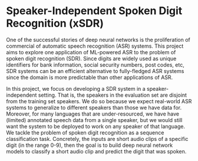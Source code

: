 # Speaker-Independent Spoken Digit Recognition (xSDR)

One of the successful stories of deep neural networks is the proliferation of commercial of automatic speech recognition (ASR) systems. This project aims to explore one application of ML-powered ASR to the problem of spoken digit recognition (SDR). Since digits are widely used as unique identifiers for bank information, social security numbers, post codes, etc, SDR systems can be an efficient alternative to fully-fledged ASR systems since the domain is more predictable than other applications of ASR.

In this project, we focus on developing a SDR system in a speaker-independent setting. That is, the speakers in the evaluation set are disjoint from the training set speakers. We do so because we expect real-world ASR systems to generalize to different speakers than those we have data for. Moreover, for many languages that are under-resourced, we have have (limited) annotated speech data from a single speaker, but we would still want the system to be deployed to work on any speaker of that language. We tackle the problem of spoken digit recognition as a sequence classification task. Concretely, the inputs are short audio clips of a specific digit (in the range 0-9), then the goal is to build deep neural network models to classify a short audio clip and predict the digit that was spoken.
